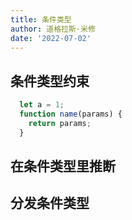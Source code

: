 ```yaml
---
title: 条件类型
author: 道格拉斯·米修
date: '2022-07-02'
---
```


## 条件类型约束
```JavaScript
  let a = 1;
  function name(params) {
    return params;
  }
```

## 在条件类型里推断
## 分发条件类型